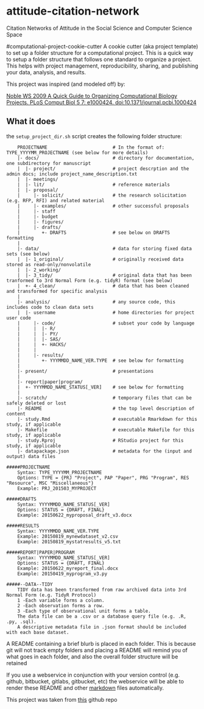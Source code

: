 # attitude-citation-network
Citation Networks of Attitude in the Social Science and Computer Science Space

#computational-project-cookie-cutter
A cookie cutter (aka project template) to set up a folder structure for a computational project.
This is a quick way to setup a folder structure that follows one standard to organize a project.
This helps with project management, reproducibility, sharing, and publishing your data, analysis, and results.

This project was inspired (and modeled off) by:

[Noble WS 2009 A Quick Guide to Organizing Computational Biology Projects. PLoS Comput Biol 5 7: e1000424. doi:10.1371/journal.pcbi.1000424](http://dx.doi.org/10.1371/journal.pcbi.1000424)

## What it does
the `setup_project_dir.sh` script creates the following folder structure:

        PROJECTNAME                        # In the format of: TYPE_YYYYMM_PROJECTNAME (see below for more details)
        |- docs/                           # directory for documentation, one subdirectory for manuscript
        |  |- project/                     # project descrption and the admin docs; include project_name_description.txt
        |  |- meetings/
        |  |- lit/                         # reference materials
        |  |- proposal/
        |     |- solicit/                  # the research solicitation (e.g. RFP, RFI) and related material
        |     |- examples/                 # other successful proposals
        |     |- staff
        |     |- budget
        |     |- figures/
        |     |- drafts/
        |        +- DRAFTS                 # see below on DRAFTS formatting
        |
        |- data/                           # data for storing fixed data sets (see below)
        |  |- 1_original/                  # originally received data stored as read-only/nonvolatile
        |  |- 2_working/
        |  |- 3_tidy/                      # original data that has been tranformed to 3rd Normal Form (e.g. tidyR) format (see below)
        |  +- 4_clean/                     # data that has been cleaned and transformed for specific analysis
        |
        |- analysis/                       # any source code, this includes code to clean data sets
        |  |- username                     # home directories for project user code
        |     |- code/                     # subset your code by language
        |     |  |- R/
        |     |  |- PY/
        |     |  |- SAS/
        |     |  +- HACKS/
        |     |
        |     |- results/
        |        +- YYYMMDD_NAME_VER.TYPE  # see below for formatting
        |
        |- present/                        # presentations
        |
        |- report|paper|program/
        |  +- YYYMMDD_NAME_STATUS[_VER]    # see below for formatting
        |
        |- scratch/                        # temporary files that can be safely deleted or lost
        |- README                          # the top level description of content
        |- study.Rmd                       # executable Rmarkdown for this study, if applicable
        |- Makefile                        # executable Makefile for this study, if applicable
        |- study.Rproj                     # RStudio project for this study, if applicable
        |- datapackage.json                # metadata for the (input and output) data files

    #####PROJECTNAME
        Syntax: TYPE_YYYYMM_PROJECTNAME
        Options: TYPE = {PRJ "Project", PAP "Paper", PRG "Program", RES "Resource", MSC "Miscellaneous"}
        Example: PRJ_201503_MYPROJECT

    #####DRAFTS
        Syntax: YYYYMMDD_NAME_STATUS[_VER]
        Options: STATUS = {DRAFT, FINAL}
        Example: 20150622_myproposal_draft_v3.docx

    #####RESULTS
        Syntax: YYYYMMDD_NAME_VER.TYPE
        Example: 20150819_mynewdataset_v2.csv
        Example: 20150819_mystatresults_v5.txt

    #####REPORT|PAPER|PROGRAM
        Syntax: YYYYMMDD_NAME_STATUS[_VER]
        Options: STATUS = {DRAFT, FINAL}
        Example: 20150622_myreport_final.docx
        Example: 20150419_myprogram_v3.py

    #####--DATA--TIDY
        TIDY data has been transformed from raw archived data into 3rd Normal Form (e.g. TidyR Protocol)
        1 -Each variable forms a column.
        2 -Each observation forms a row.
        3 -Each type of observational unit forms a table.
        The data file can be a .csv or a database query file (e.g. .R, .py, .sql).
        A descriptive metadata file in .json format should be included with each base dataset.

A README containing a brief blurb is placed in each folder.
This is because git will not track empty folders and placing a README will
remind you of what goes in each folder, and also the overall
folder structure will be retained

If you use a webservice in conjunction with your version control (e.g. github, bitbucket, gitlabs, gitbucket, etc)
the webservice will be able to render these README and other [markdown](https://help.github.com/articles/markdown-basics/) files automatically.

This project was taken from [this](https://github.com/chendaniely/computational-project-cookie-cutter) github repo

